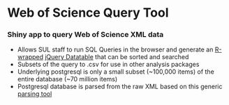 # Web of Science Query Tool

### Shiny app to query Web of Science XML data 

- Allows SUL staff to run SQL Queries in the browser and generate an [R-wrapped](https://rstudio.github.io/DT/) [jQuery Datatable](https://datatables.net/) that can be sorted and searched
- Subsets of the query to .csv for use in other analysis packages
- Underlying postgresql is only a small subset (~100,000 items) of the entire database (~70 million items)
- Postgresql database is parsed from the raw XML based on this generic [parsing tool](https://github.com/wrathofquan/generic_parser)

